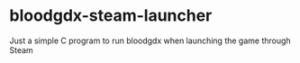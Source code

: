 # bloodgdx-steam-launcher
Just a simple C program to run bloodgdx when launching the game through Steam
